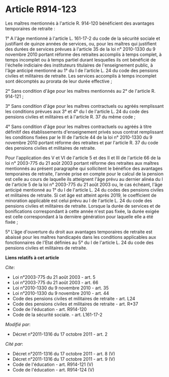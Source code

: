 # Article R914-123

Les maîtres mentionnés à l'article R. 914-120 bénéficient des avantages temporaires de retraite : 

1° A l'âge mentionné à l'article L. 161-17-2 du code de la sécurité sociale et justifiant de quinze années de services, ou,
pour les maîtres qui justifient des durées de services prévues à l'article 35 de la loi n° 2010-1330 du 9 novembre 2010
portant réforme des retraites accomplis à temps complet, à temps incomplet ou à temps partiel durant lesquelles ils ont
bénéficié de l'échelle indiciaire des instituteurs titulaires de l'enseignement public, à l'âge anticipé mentionné au 1° du I
de l'article L. 24 du code des pensions civiles et militaires de retraite. Les services accomplis à temps incomplet sont
décomptés au prorata de leur durée effective ; 

2° Sans condition d'âge pour les maîtres mentionnés au 2° de l'article R. 914-121 ; 

3° Sans condition d'âge pour les maîtres contractuels ou agréés remplissant les conditions prévues aux 3° et 4° du I de
l'article L. 24 du code des pensions civiles et militaires et à l'article R. 37 du même code ; 

4° Sans condition d'âge pour les maîtres contractuels ou agréés à titre définitif des établissements d'enseignement privés
sous contrat remplissant les conditions fixées par le III de l'article 44 de la loi n° 2010-1330 du 9 novembre 2010 portant
réforme des retraites et par l'article R. 37 du code des pensions civiles et militaires de retraite. 

Pour l'application des V et VI de l'article 5 et des II et III de l'article 66 de la loi n° 2003-775 du 21 août 2003 portant
réforme des retraites aux maîtres mentionnés au présent paragraphe qui sollicitent le bénéfice des avantages temporaires de
retraite, l'année prise en compte pour le calcul de la pension est celle au cours de laquelle ils atteignent l'âge prévu au
dernier alinéa du I de l'article 5 de la loi n° 2003-775 du 21 août 2003 ou, le cas échéant, l'âge anticipé mentionné au 1°
du I de l'article L. 24 du codes des pensions civiles et militaires de retraite. Si cet âge est atteint après 2019, le
coefficient de minoration applicable est celui prévu au I de l'article L. 24 du code des pensions civiles et militaires de
retraite. Lorsque la durée de services et de bonifications correspondant à cette année n'est pas fixée, la durée exigée est
celle correspondant à la dernière génération pour laquelle elle a été fixée ; 

5° L'âge d'ouverture du droit aux avantages temporaires de retraite est abaissé pour les maîtres handicapés dans les
conditions applicables aux fonctionnaires de l'Etat définies au 5° du I de l'article L. 24 du code des pensions civiles et
militaires de retraite.

**Liens relatifs à cet article**

_Cite_:

  - Loi n°2003-775 du 21 août 2003 - art. 5
  - Loi n°2003-775 du 21 août 2003 - art. 66
  - Loi n°2010-1330 du 9 novembre 2010 - art. 35
  - Loi n°2010-1330 du 9 novembre 2010 - art. 44
  - Code des pensions civiles et militaires de retraite - art. L24
  - Code des pensions civiles et militaires de retraite - art. R*37
  - Code de l'éducation - art. R914-120
  - Code de la sécurité sociale. - art. L161-17-2

_Modifié par_:

  - Décret n°2011-1316 du 17 octobre 2011 - art. 2

_Cité par_:

  - Décret n°2011-1316 du 17 octobre 2011 - art. 8 (V)
  - Décret n°2011-1316 du 17 octobre 2011 - art. 9 (V)
  - Code de l'éducation - art. R914-121 (V)
  - Code de l'éducation - art. R914-124 (V)

